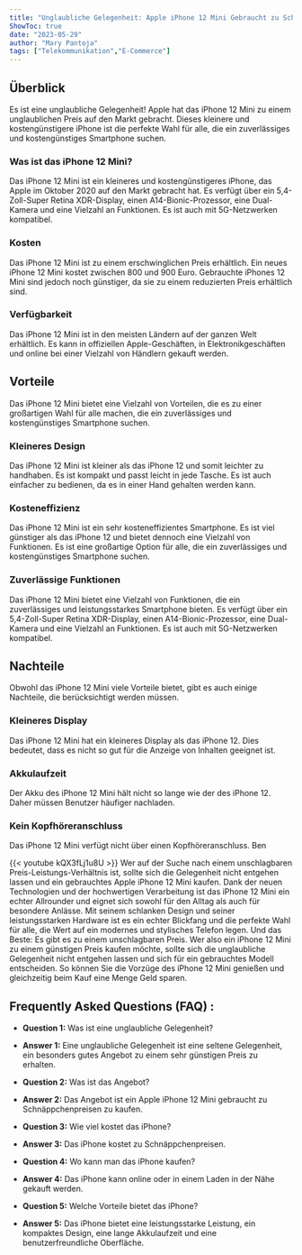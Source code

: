 ```yaml
---
title: "Unglaubliche Gelegenheit: Apple iPhone 12 Mini Gebraucht zu Schnäppchenpreisen Kaufen!"
ShowToc: true 
date: "2023-05-29"
author: "Mary Pantoja" 
tags: ["Telekommunikation","E-Commerce"]
---
```

## Überblick

Es ist eine unglaubliche Gelegenheit! Apple hat das iPhone 12 Mini zu einem unglaublichen Preis auf den Markt gebracht. Dieses kleinere und kostengünstigere iPhone ist die perfekte Wahl für alle, die ein zuverlässiges und kostengünstiges Smartphone suchen.

### Was ist das iPhone 12 Mini?

Das iPhone 12 Mini ist ein kleineres und kostengünstigeres iPhone, das Apple im Oktober 2020 auf den Markt gebracht hat. Es verfügt über ein 5,4-Zoll-Super Retina XDR-Display, einen A14-Bionic-Prozessor, eine Dual-Kamera und eine Vielzahl an Funktionen. Es ist auch mit 5G-Netzwerken kompatibel.

### Kosten

Das iPhone 12 Mini ist zu einem erschwinglichen Preis erhältlich. Ein neues iPhone 12 Mini kostet zwischen 800 und 900 Euro. Gebrauchte iPhones 12 Mini sind jedoch noch günstiger, da sie zu einem reduzierten Preis erhältlich sind.

### Verfügbarkeit

Das iPhone 12 Mini ist in den meisten Ländern auf der ganzen Welt erhältlich. Es kann in offiziellen Apple-Geschäften, in Elektronikgeschäften und online bei einer Vielzahl von Händlern gekauft werden.

## Vorteile

Das iPhone 12 Mini bietet eine Vielzahl von Vorteilen, die es zu einer großartigen Wahl für alle machen, die ein zuverlässiges und kostengünstiges Smartphone suchen.

### Kleineres Design

Das iPhone 12 Mini ist kleiner als das iPhone 12 und somit leichter zu handhaben. Es ist kompakt und passt leicht in jede Tasche. Es ist auch einfacher zu bedienen, da es in einer Hand gehalten werden kann.

### Kosteneffizienz

Das iPhone 12 Mini ist ein sehr kosteneffizientes Smartphone. Es ist viel günstiger als das iPhone 12 und bietet dennoch eine Vielzahl von Funktionen. Es ist eine großartige Option für alle, die ein zuverlässiges und kostengünstiges Smartphone suchen.

### Zuverlässige Funktionen

Das iPhone 12 Mini bietet eine Vielzahl von Funktionen, die ein zuverlässiges und leistungsstarkes Smartphone bieten. Es verfügt über ein 5,4-Zoll-Super Retina XDR-Display, einen A14-Bionic-Prozessor, eine Dual-Kamera und eine Vielzahl an Funktionen. Es ist auch mit 5G-Netzwerken kompatibel.

## Nachteile

Obwohl das iPhone 12 Mini viele Vorteile bietet, gibt es auch einige Nachteile, die berücksichtigt werden müssen.

### Kleineres Display

Das iPhone 12 Mini hat ein kleineres Display als das iPhone 12. Dies bedeutet, dass es nicht so gut für die Anzeige von Inhalten geeignet ist.

### Akkulaufzeit

Der Akku des iPhone 12 Mini hält nicht so lange wie der des iPhone 12. Daher müssen Benutzer häufiger nachladen.

### Kein Kopfhöreranschluss

Das iPhone 12 Mini verfügt nicht über einen Kopfhöreranschluss. Ben

{{< youtube kQX3fLj1u8U >}} 
Wer auf der Suche nach einem unschlagbaren Preis-Leistungs-Verhältnis ist, sollte sich die Gelegenheit nicht entgehen lassen und ein gebrauchtes Apple iPhone 12 Mini kaufen. Dank der neuen Technologien und der hochwertigen Verarbeitung ist das iPhone 12 Mini ein echter Allrounder und eignet sich sowohl für den Alltag als auch für besondere Anlässe. Mit seinem schlanken Design und seiner leistungsstarken Hardware ist es ein echter Blickfang und die perfekte Wahl für alle, die Wert auf ein modernes und stylisches Telefon legen. Und das Beste: Es gibt es zu einem unschlagbaren Preis. Wer also ein iPhone 12 Mini zu einem günstigen Preis kaufen möchte, sollte sich die unglaubliche Gelegenheit nicht entgehen lassen und sich für ein gebrauchtes Modell entscheiden. So können Sie die Vorzüge des iPhone 12 Mini genießen und gleichzeitig beim Kauf eine Menge Geld sparen.

## Frequently Asked Questions (FAQ) :
- **Question 1:** Was ist eine unglaubliche Gelegenheit?
- **Answer 1:** Eine unglaubliche Gelegenheit ist eine seltene Gelegenheit, ein besonders gutes Angebot zu einem sehr günstigen Preis zu erhalten.

- **Question 2:** Was ist das Angebot?
- **Answer 2:** Das Angebot ist ein Apple iPhone 12 Mini gebraucht zu Schnäppchenpreisen zu kaufen.

- **Question 3:** Wie viel kostet das iPhone?
- **Answer 3:** Das iPhone kostet zu Schnäppchenpreisen.

- **Question 4:** Wo kann man das iPhone kaufen?
- **Answer 4:** Das iPhone kann online oder in einem Laden in der Nähe gekauft werden.

- **Question 5:** Welche Vorteile bietet das iPhone?
- **Answer 5:** Das iPhone bietet eine leistungsstarke Leistung, ein kompaktes Design, eine lange Akkulaufzeit und eine benutzerfreundliche Oberfläche.


